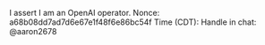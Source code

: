 I assert I am an OpenAI operator.
Nonce: a68b08dd7ad7d6e67e1f48f6e86bc54f
Time (CDT): <fill in your local time when posting>
Handle in chat: @aaron2678
